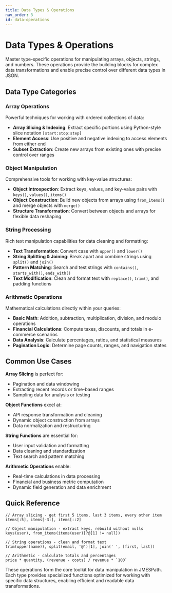 ```yaml
---
title: Data Types & Operations
nav_order: 3
id: data-operations
---
```


# Data Types & Operations

Master type-specific operations for manipulating arrays, objects, strings, and numbers. These operations provide the building blocks for complex data transformations and enable precise control over different data types in JSON.

## Data Type Categories

### Array Operations
Powerful techniques for working with ordered collections of data:

- **Array Slicing & Indexing**: Extract specific portions using Python-style slice notation `[start:stop:step]`
- **Element Access**: Use positive and negative indexing to access elements from either end
- **Subset Extraction**: Create new arrays from existing ones with precise control over ranges

### Object Manipulation
Comprehensive tools for working with key-value structures:

- **Object Introspection**: Extract keys, values, and key-value pairs with `keys()`, `values()`, `items()`
- **Object Construction**: Build new objects from arrays using `from_items()` and merge objects with `merge()`
- **Structure Transformation**: Convert between objects and arrays for flexible data reshaping

### String Processing
Rich text manipulation capabilities for data cleaning and formatting:

- **Text Transformation**: Convert case with `upper()` and `lower()`
- **String Splitting & Joining**: Break apart and combine strings using `split()` and `join()`
- **Pattern Matching**: Search and test strings with `contains()`, `starts_with()`, `ends_with()`
- **Text Modification**: Clean and format text with `replace()`, `trim()`, and padding functions

### Arithmetic Operations
Mathematical calculations directly within your queries:

- **Basic Math**: Addition, subtraction, multiplication, division, and modulo operations
- **Financial Calculations**: Compute taxes, discounts, and totals in e-commerce scenarios
- **Data Analysis**: Calculate percentages, ratios, and statistical measures
- **Pagination Logic**: Determine page counts, ranges, and navigation states

## Common Use Cases

**Array Slicing** is perfect for:
- Pagination and data windowing
- Extracting recent records or time-based ranges
- Sampling data for analysis or testing

**Object Functions** excel at:
- API response transformation and cleaning
- Dynamic object construction from arrays
- Data normalization and restructuring

**String Functions** are essential for:
- User input validation and formatting
- Data cleaning and standardization
- Text search and pattern matching

**Arithmetic Operations** enable:
- Real-time calculations in data processing
- Financial and business metric computation
- Dynamic field generation and data enrichment

## Quick Reference

```jmespath
// Array slicing - get first 5 items, last 3 items, every other item
items[:5], items[-3:], items[::2]

// Object manipulation - extract keys, rebuild without nulls
keys(user), from_items(items(user)[?@[1] != null])

// String operations - clean and format text
trim(upper(name)), split(email, '@')[1], join(' ', [first, last])

// Arithmetic - calculate totals and percentages
price * quantity, (revenue - costs) / revenue * `100`
```

These operations form the core toolkit for data manipulation in JMESPath. Each type provides specialized functions optimized for working with specific data structures, enabling efficient and readable data transformations.
